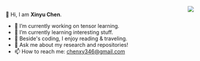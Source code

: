 <img align="right" src="https://github-readme-stats.vercel.app/api?username=xinychen&show_icons=true&icon_color=805AD5&text_color=718096&bg_color=ffffff&hide_title=true" />


👋 Hi, I am **Xinyu Chen**.

- 🔭 I’m currently working on tensor learning.
- 🌱 I’m currently learning interesting stuff.
- 🤔 Beside's coding, I enjoy reading & traveling.
- 💬 Ask me about my research and repositories!
- 📫 How to reach me: [chenxy346@gmail.com](chenxy346@gmail.com)
